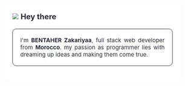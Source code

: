<div style="margin: 20px; 
            padding: 20px;
            border-radius:10px;
            background: #fff;
            color: #292b39">
<div>
    <div style="font-size: 20px">
        <img src="https://camo.githubusercontent.com/e8e7b06ecf583bc040eb60e44eb5b8e0ecc5421320a92929ce21522dbc34c891/68747470733a2f2f6d656469612e67697068792e636f6d2f6d656469612f6876524a434c467a6361737252346961377a2f67697068792e676966" width="22px"> 
        <b>Hey there</b>
    </div>
    <div style="text-align: justify;
                padding: 20px;
                margin: 20px 0;
                border: 1px solid #292b39;
                border-radius:10px;
                font-size: 15px">
        I'm <b>BENTAHER Zakariyaa</b>, full stack web developer from <b>Morocco</b>. my passion as programmer lies with dreaming up ideas and making them come true.
    </div>
</div>
</div>




[//]: # ()
[//]: # (<img src="https://camo.githubusercontent.com/e8e7b06ecf583bc040eb60e44eb5b8e0ecc5421320a92929ce21522dbc34c891/68747470733a2f2f6d656469612e67697068792e636f6d2f6d656469612f6876524a434c467a6361737252346961377a2f67697068792e676966" width="18px"> Hey there)

[//]: # (--- )

[//]: # ()
[//]: # (<br />)

[//]: # (I'm <b>BENTAHER Zakariyaa</b>, full stack web/ developer from <b>Morocco</b>. my passion as programmer lies with dreaming up ideas and making them come true.)

[//]: # (I take great care in the architecture, and code quality of the things I build.)

[//]: # ()
[//]: # (---)

[//]: # ()
[//]: # (### <u>Technologies</u>)

[//]: # (<center>)

[//]: # (<div style="background:#fff;display: flex;padding: 10px;border-radius: 10px; width: 50%">)

[//]: # (<img width="32px" src="https://raw.githubusercontent.com/github/explore/80688e429a7d4ef2fca1e82350fe8e3517d3494d/topics/javascript/javascript.png">)

[//]: # (<img width="32px" src="https://raw.githubusercontent.com/github/explore/80688e429a7d4ef2fca1e82350fe8e3517d3494d/topics/nodejs/nodejs.png">)

[//]: # (<img width="32px" src="https://raw.githubusercontent.com/github/explore/80688e429a7d4ef2fca1e82350fe8e3517d3494d/topics/react/react.png">)

[//]: # (<img width="32px" src="https://raw.githubusercontent.com/github/explore/80688e429a7d4ef2fca1e82350fe8e3517d3494d/topics/python/python.png">)

[//]: # (<img width="32px" src="https://cdn-images-1.medium.com/max/466/0*4huHGVtASlb6moDM.png">)

[//]: # (</div>)

[//]: # (</center>)
